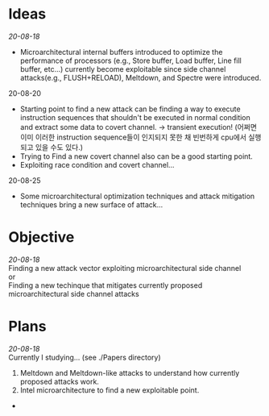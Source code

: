 # Ideas    
*20-08-18*    
<ul>
 <li>Microarchitectural internal buffers introduced to optimize the performance of processors (e.g., Store buffer, Load buffer, Line fill buffer, etc...)
 currently become exploitable since side channel attacks(e.g., FLUSH+RELOAD), Meltdown, and Spectre were introduced.</li>    
</ul>    
20-08-20   
<ul>
 <li>Starting point to find a new attack can be finding a way to execute instruction sequences    
 that shouldn't be executed in normal condition and extract some data to covert channel. -> transient execution!    
 (어쩌면 이미 이러한 instruction sequence들이 인지되지 못한 채 빈번하게 cpu에서 실행되고 있을 수도 있다.)</li>    
 <li>Trying to Find a new covert channel also can be a good starting point.</li>    
 <li>Exploiting race condition and covert channel...</li>    
</ul>    
20-08-25    
<ul>
 <li>Some microarchitectural optimization techniques and attack mitigation techniques bring a new surface of attack...</li>
</ul>

# Objective  
*20-08-18*    
Finding a new attack vector exploiting microarchitectural side channel    
or    
Finding a new techinque that mitigates currently proposed microarchitectural side channel attacks    

# Plans
*20-08-18*    
Currently I studying... (see ./Papers directory)    
<ol>
  <li>Meltdown and Meltdown-like attacks to understand how currently proposed attacks work.</li>    
  <li>Intel microarchitecture to find a new exploitable point.</li>
</ol>

*
